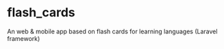 # flash_cards
An web &amp; mobile app based on flash cards for learning languages (Laravel framework)
